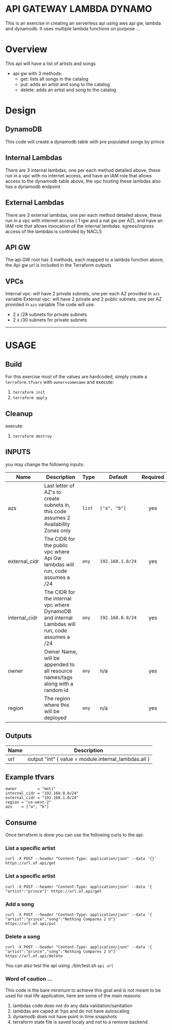 # API GATEWAY LAMBDA DYNAMO

This is an exercise in creating an serverless api using aws api gw, lambda and dynamodb.
It uses multiple lambda functions on purpose ...


# Overview
This api will have a list of artists and songs

* api gw with 3 methods:
    * get: lists all songs in the catalog
    * put: adds an artist and song to the catalog
    * delete: adds an artist and song to the catalog

# Design
## DynamoDB
This code will create a dynamodb table with pre populated songs by prince

## Internal  Lambdas
There are 3 internal lambdas, one per each method detailed above, these run in a
vpc with no internet access, and have an IAM role that allows access to the dynamodb
table above, the vpc hosting these lambdas also has a dynamodb endpoint

## External Lambdas
There are 3 external lambdas, one per each method detailed above, these run in a
vpc with internet access ( 1 igw and a nat gw per AZ), and have an IAM role that allows invocation of the internal lambdas.
egrees/ingress access of the lambdas is controled by NACLS

## API GW
The api GW root has 3 methods, each mapped to a lambda function above, the Api gw url is included in the Terraform outputs

## VPCs
Internal vpc: will have 2 private subnets, one per each AZ provided in `azs` variable
External vpc: will have 2 private and 2 public subnets, one per AZ provided in `azs` variable
The code will use:
* 2 x /28 subnets for private subnets
* 2 x /30 subnets for private subnets


----
# USAGE

## Build
For this exercise most of the values are hardcoded, simply create a `terraform.tfvars` with `owner=somename` and execute:
1. `terraform init`
2. `terraform apply`

## Cleanup
execute:
1. `terraform destroy`

## INPUTS
you may change the following inputs:

| Name | Description | Type | Default | Required |
|------|-------------|------|---------|:-----:|
| azs | Last letter of AZ's to create subnets in, this code assumes 2 Availability Zones only | `list` | `["a", "b"]` | yes |
| external\_cidr | The CIDR for the public vpc where Api Gw lambdas will run, code assumes a /24 | `any` | `192.168.1.0/24` | yes |
| internal\_cidr | The CIDR for the internal vpc where DynamoDB and internal Lambdas will run, code assumes a /24 | `any` | `192.168.0.0/24`| yes |
| owner | Owner Name, will be appended to all resource names/tags along with a random id | `any` | n/a | yes |
| region | The region where this will be deployed | `any` | n/a | yes |

## Outputs
| Name | Description |
|------|-------------|
| url | output "int" { value = module.internal\_lambdas.all } |

## Example tfvars
```
owner         = "moti"
internal_cidr = "192.168.0.0/24"
external_cidr = "192.168.1.0/24"
region = "us-west-2"
azs    = ["a", "b"]
```

## Consume
Once terraform is done you can use the following curls to the api:

### List a specific artist
`curl -X POST --header "Content-Type: application/json" --data '{}' https://url.of.api/get`

### List a specific artist
`curl -X POST --header "Content-Type: application/json" --data '{ "artist":"prince"}' https://url.of.api/get`

### Add a song
`curl -X POST --header "Content-Type: application/json" --data '{ "artist":"prince","song":"Nothing Compares 2 U"}' https://url.of.api/put`

### Delete a song
`curl -X POST --header "Content-Type: application/json" --data '{ "artist":"prince","song":"Nothing Compares 2 U"}' https://url.of.api/delete`

You can also test the api using ./bin/test.sh `api url`

### Word of caution ...
This code is the bare minimum to achieve this goal and is not meant to be used for
real life application, here are some of the main reasons:

1. lambdas code does not do any data validation/sanitation
2. lambdas are caped at 1rps and do not have autoscaling
3. dynamodb does not have point in time snapshots
4. terraform state file is saved localy and not to a remove backend
